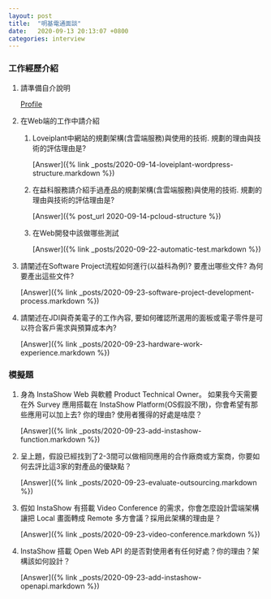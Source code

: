 ```yaml
---
layout: post
title:  "明基電通面談"
date:   2020-09-13 20:13:07 +0800
categories: interview
---
```


### 工作經歷介紹

1. 請準備自介說明

    [Profile](https://profile.lovefunthing.com/profiles/tw)

2. 在Web端的工作中請介紹


    1. Loveiplant中網站的規劃架構(含雲端服務)與使用的技術. 規劃的理由與技術的評估理由是?

        [Answer]({% link _posts/2020-09-14-loveiplant-wordpress-structure.markdown %})

    2. 在益科服務請介紹手過產品的規劃架構(含雲端服務)與使用的技術. 規劃的理由與技術的評估理由是?

        [Answer]({% post_url 2020-09-14-pcloud-structure %})

    3. 在Web開發中該做哪些測試

        [Answer]({% link _posts/2020-09-22-automatic-test.markdown %})


3. 請闡述在Software Project流程如何進行(以益科為例)? 要產出哪些文件? 為何要產出這些文件?

    [Answer]({% link _posts/2020-09-23-software-project-development-process.markdown %})

4. 請闡述在JDI與奇美電子的工作內容, 要如何確認所選用的面板或電子零件是可以符合客戶需求與預算成本內?

    [Answer]({% link _posts/2020-09-23-hardware-work-experience.markdown %})


### 模擬題

1. 身為 InstaShow Web 與軟體 Product Technical Owner。 如果我今天需要在外 Survey 應用搭載在 InstaShow Platform(OS假設不限)，你會希望有那些應用可以加上去? 你的理由? 使用者獲得的好處是啥麼？

    [Answer]({% link _posts/2020-09-23-add-instashow-function.markdown %})

2. 呈上題，假設已經找到了2-3間可以做相同應用的合作廠商或方案商，你要如何去評比這3家的對產品的優缺點？

    [Answer]({% link _posts/2020-09-23-evaluate-outsourcing.markdown %})

3. 假如 InstaShow 有搭載 Video Conference 的需求，你會怎麼設計雲端架構讓把 Local 畫面轉成 Remote 多方會議？採用此架構的理由是？

    [Answer]({% link _posts/2020-09-23-video-conference.markdown %})

4. InstaShow 搭載 Open Web API 的是否對使用者有任何好處？你的理由？架構該如何設計？

    [Answer]({% link _posts/2020-09-23-add-instashow-openapi.markdown %})